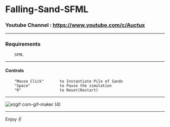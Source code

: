 # Falling-Sand-SFML

### Youtube Channel : https://www.youtube.com/c/Auctux

---
### Requirements
        SFML
---
#### Controls
        "Mouse Click"       to Instantiate Pile of Sands
        "Space"             to Pause the simulation
        "R"                 to Reset(Restart)
   
---
![ezgif com-gif-maker (4)](https://user-images.githubusercontent.com/48150537/131606687-2f41fb32-32f9-457d-9fd1-d421112d03ac.gif)

---
Enjoy ✌️

